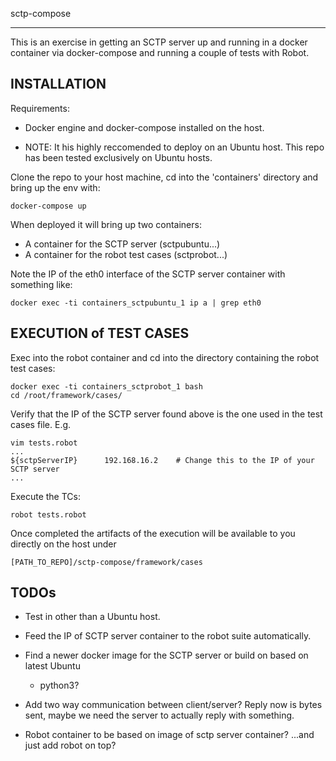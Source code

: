 sctp-compose
_______

This is an exercise in getting an SCTP server up and running in a docker container via docker-compose
and running a couple of tests with Robot.

INSTALLATION
------------
Requirements:
 - Docker engine and docker-compose installed on the host.

 - NOTE: It his highly reccomended to deploy on an Ubuntu host.
         This repo has been tested exclusively on Ubuntu hosts.

Clone the repo to your host machine, cd into the 'containers' directory and bring up the env with:
```
docker-compose up
```
When deployed it will bring up two containers:
 - A container for the SCTP server (sctpubuntu...)
 - A container for the robot test cases (sctprobot...)

Note the IP of the eth0 interface of the SCTP server container with something like:
```
docker exec -ti containers_sctpubuntu_1 ip a | grep eth0
```

EXECUTION of TEST CASES
-----------------------
Exec into the robot container and cd into the directory containing the robot test cases:
```
docker exec -ti containers_sctprobot_1 bash
cd /root/framework/cases/
```
Verify that the IP of the SCTP server found above is the one used in the test cases file. E.g.
```
vim tests.robot
...
${sctpServerIP}      192.168.16.2    # Change this to the IP of your SCTP server
...
```
Execute the TCs:
```
robot tests.robot
```
Once completed the artifacts of the execution will be available to you directly on the host under
```
[PATH_TO_REPO]/sctp-compose/framework/cases
```


TODOs
-----
- Test in other than a Ubuntu host.

- Feed the IP of SCTP server container to the robot suite automatically.

- Find a newer docker image for the SCTP server or build on based on latest Ubuntu
    - python3?

- Add two way communication between client/server?
  Reply now is bytes sent, maybe we need the server to actually reply with something.

- Robot container to be based on image of sctp server container? ...and just add robot on top?

